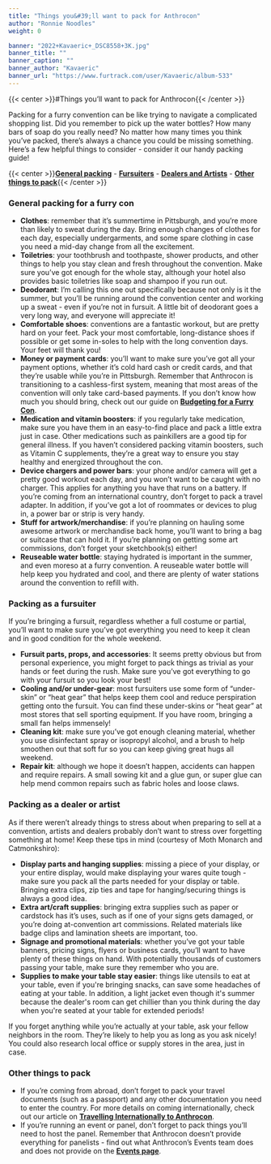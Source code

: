 ```yaml
---
title: "Things you&#39;ll want to pack for Anthrocon"
author: "Ronnie Noodles"
weight: 0

banner: "2022+Kavaeric+_DSC8558+3K.jpg"
banner_title: ""
banner_caption: ""
banner_author: "Kavaeric"
banner_url: "https://www.furtrack.com/user/Kavaeric/album-533"
---
```


{{< center >}}#Things you’ll want to pack for Anthrocon{{< /center >}}

Packing for a furry convention can be like trying to navigate a complicated shopping list. Did you remember to pick up the water bottles? How many bars of soap do you really need? No matter how many times you think you’ve packed, there’s always a chance you could be missing something. Here’s a few helpful things to consider - consider it our handy packing guide!

{{< center >}}[**General packing**](#general-packing-for-a-furry-con) - [**Fursuiters**](#packing-as-a-fursuiter) - [**Dealers and Artists**](#packing-as-a-dealer-or-artist) - [**Other things to pack**](#other-things-to-pack){{< /center >}}

### General packing for a furry con

- **Clothes**: remember that it’s summertime in Pittsburgh, and you’re more than likely to sweat during the day. Bring enough changes of clothes for each day, especially undergarments, and some spare clothing in case you need a mid-day change from all the excitement.
- **Toiletries**: your toothbrush and toothpaste, shower products, and other things to help you stay clean and fresh throughout the convention. Make sure you’ve got enough for the whole stay, although your hotel also provides basic toiletries like soap and shampoo if you run out.
- **Deodorant**: I’m calling this one out specifically because not only is it the summer, but you’ll be running around the convention center and working up a sweat - even if you’re not in fursuit. A little bit of deodorant goes a very long way, and everyone will appreciate it!
- **Comfortable shoes**: conventions are a fantastic workout, but are pretty hard on your feet. Pack your most comfortable, long-distance shoes if possible or get some in-soles to help with the long convention days. Your feet will thank you!
- **Money or payment cards**: you’ll want to make sure you’ve got all your payment options, whether it’s cold hard cash or credit cards, and that they’re usable while you’re in Pittsburgh. Remember that Anthrocon is transitioning to a cashless-first system, meaning that most areas of the convention will only take card-based payments. If you don’t know how much you should bring, check out our guide on [**Budgeting for a Furry Con**](/guides/budgeting-for-a-furry-con).
- **Medication and vitamin boosters**: if you regularly take medication, make sure you have them in an easy-to-find place and pack a little extra just in case. Other medications such as painkillers are a good tip for general illness. If you haven’t considered packing vitamin boosters, such as Vitamin C supplements, they’re a great way to ensure you stay healthy and energized throughout the con.
- **Device chargers and power bars**: your phone and/or camera will get a pretty good workout each day, and you won’t want to be caught with no charger. This applies for anything you have that runs on a battery. If you’re coming from an international country, don’t forget to pack a travel adapter. In addition, if you’ve got a lot of roommates or devices to plug in, a power bar or strip is very handy.
- **Stuff for artwork/merchandise**: if you’re planning on hauling some awesome artwork or merchandise back home, you’ll want to bring a bag or suitcase that can hold it. If you’re planning on getting some art commissions, don’t forget your sketchbook(s) either!
- **Reuseable water bottle**: staying hydrated is important in the summer, and even moreso at a furry convention. A reuseable water bottle will help keep you hydrated and cool, and there are plenty of water stations around the convention to refill with.

### Packing as a fursuiter

If you’re bringing a fursuit, regardless whether a full costume or partial, you’ll want to make sure you’ve got everything you need to keep it clean and in good condition for the whole weekend.

- **Fursuit parts, props, and accessories**: It seems pretty obvious but from personal experience, you might forget to pack things as trivial as your hands or feet during the rush. Make sure you’ve got everything to go with your fursuit so you look your best!
- **Cooling and/or under-gear**: most fursuiters use some form of “under-skin” or “heat gear” that helps keep them cool and reduce perspiration getting onto the fursuit. You can find these under-skins or “heat gear” at most stores that sell sporting equipment. If you have room, bringing a small fan helps immensely!
- **Cleaning kit**: make sure you’ve got enough cleaning material, whether you use disinfectant spray or isopropyl alcohol, and a brush to help smoothen out that soft fur so you can keep giving great hugs all weekend.
- **Repair kit**: although we hope it doesn’t happen, accidents can happen and require repairs. A small sowing kit and a glue gun, or super glue can help mend common repairs such as fabric holes and loose claws.

### Packing as a dealer or artist

As if there weren’t already things to stress about when preparing to sell at a convention, artists and dealers probably don’t want to stress over forgetting something at home! Keep these tips in mind (courtesy of Moth Monarch and Catmonkshiro):

- **Display parts and hanging supplies**: missing a piece of your display, or your entire display, would make displaying your wares quite tough - make sure you pack all the parts needed for your display or table. Bringing extra clips, zip ties and tape for hanging/securing things is always a good idea.
- **Extra art/craft supplies**: bringing extra supplies such as paper or cardstock has it’s uses, such as if one of your signs gets damaged, or you’re doing at-convention art commissions. Related materials like badge clips and lamination sheets are important, too.
- **Signage and promotional materials**: whether you’ve got your table banners, pricing signs, flyers or business cards, you’ll want to have plenty of these things on hand. With potentially thousands of customers passing your table, make sure they remember who you are.
- **Supplies to make your table stay easier**: things like utensils to eat at your table, even if you're bringing snacks, can save some headaches of eating at your table. In addition, a light jacket even though it's summer because the dealer's room can get chillier than you think during the day when you're seated at your table for extended periods!

If you forget anything while you’re actually at your table, ask your fellow neighbors in the room. They’re likely to help you as long as you ask nicely! You could also research local office or supply stores in the area, just in case.

### Other things to pack

- If you’re coming from abroad, don’t forget to pack your travel documents (such as a passport) and any other documentation you need to enter the country. For more details on coming internationally, check out our article on [**Travelling Internationally to Anthrocon**](/guides/travelling-internationally-to-anthrocon).
- If you’re running an event or panel, don’t forget to pack things you’ll need to host the panel. Remember that Anthrocon doesn’t provide everything for panelists - find out what Anthrocon’s Events team does and does not provide on the [**Events page**](/events-panels).
